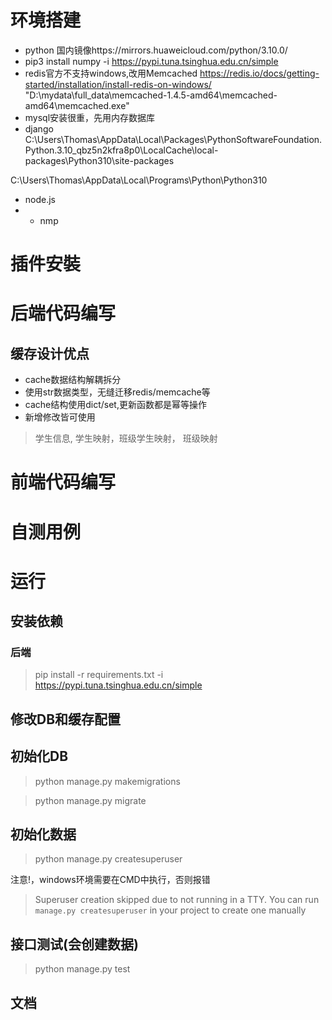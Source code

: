 # 环境搭建
- python 国内镜像https://mirrors.huaweicloud.com/python/3.10.0/
- pip3 install numpy -i https://pypi.tuna.tsinghua.edu.cn/simple
- redis官方不支持windows,改用Memcached https://redis.io/docs/getting-started/installation/install-redis-on-windows/
"D:\mydata\full_data\memcached-1.4.5-amd64\memcached-amd64\memcached.exe"
- mysql安装很重，先用内存数据库
- django C:\Users\Thomas\AppData\Local\Packages\PythonSoftwareFoundation.Python.3.10_qbz5n2kfra8p0\LocalCache\local-packages\Python310\site-packages

C:\Users\Thomas\AppData\Local\Programs\Python\Python310
- node.js
- - nmp
# 插件安裝
# 后端代码编写
## 缓存设计优点
- cache数据结构解耦拆分
- 使用str数据类型，无缝迁移redis/memcache等
- cache结构使用dict/set,更新函数都是幂等操作
- 新增修改皆可使用
> 学生信息, 学生映射，班级学生映射， 班级映射

> 
 
# 前端代码编写
# 自测用例

# 运行
## 安装依赖
### 后端
> pip install -r requirements.txt -i https://pypi.tuna.tsinghua.edu.cn/simple
## 修改DB和缓存配置
## 初始化DB
> python manage.py makemigrations

> python manage.py migrate
## 初始化数据
> python manage.py createsuperuser

 注意!，windows环境需要在CMD中执行，否则报错

> Superuser creation skipped due to not running in a TTY. You can run `manage.py createsuperuser` in your project to create one manually

## 接口测试(会创建数据)
> python manage.py test

## 文档
